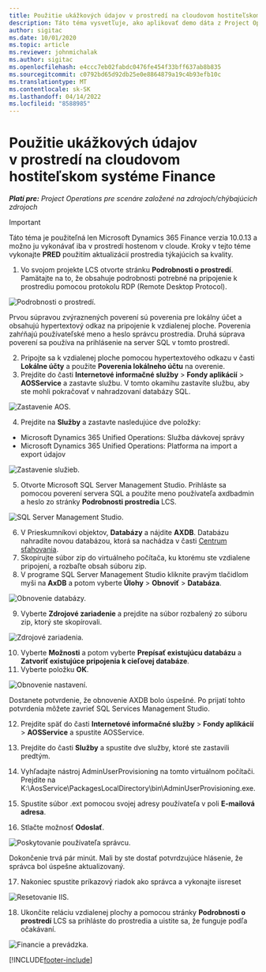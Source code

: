 ```yaml
---
title: Použitie ukážkových údajov v prostredí na cloudovom hostiteľskom systéme Finance
description: Táto téma vysvetľuje, ako aplikovať demo dáta z Project Operations na prostredie hostené v cloude Dynamics 365 Finance.
author: sigitac
ms.date: 10/01/2020
ms.topic: article
ms.reviewer: johnmichalak
ms.author: sigitac
ms.openlocfilehash: e4ccc7eb02fabdc0476fe454f33bff637ab8b835
ms.sourcegitcommit: c0792bd65d92db25e0e8864879a19c4b93efb10c
ms.translationtype: MT
ms.contentlocale: sk-SK
ms.lasthandoff: 04/14/2022
ms.locfileid: "8588985"
---
```

# <a name="apply-demo-data-to-a-finance-cloud-hosted-environment"></a>Použitie ukážkových údajov v prostredí na cloudovom hostiteľskom systéme Finance

_**Platí pre:** Project Operations pre scenáre založené na zdrojoch/chýbajúcich zdrojoch_

> [!IMPORTANT]
> Táto téma je použiteľná len Microsoft Dynamics 365 Finance verzia 10.0.13 a možno ju vykonávať iba v prostredí hostenom v cloude. Kroky v tejto téme vykonajte **PRED** použitím aktualizácií prostredia týkajúcich sa kvality.

1. Vo svojom projekte LCS otvorte stránku **Podrobnosti o prostredí**. Pamätajte na to, že obsahuje podrobnosti potrebné na pripojenie k prostrediu pomocou protokolu RDP (Remote Desktop Protocol).

![Podrobnosti o prostredí.](./media/1EnvironmentDetails.png)

Prvou súpravou zvýraznených poverení sú poverenia pre lokálny účet a obsahujú hypertextový odkaz na pripojenie k vzdialenej ploche. Poverenia zahŕňajú používateľské meno a heslo správcu prostredia. Druhá súprava poverení sa používa na prihlásenie na server SQL v tomto prostredí.

2. Pripojte sa k vzdialenej ploche pomocou hypertextového odkazu v časti **Lokálne účty** a použite **Poverenia lokálneho účtu** na overenie.
3. Prejdite do časti **Internetové informačné služby** > **Fondy aplikácií** > **AOSService** a zastavte službu. V tomto okamihu zastavíte službu, aby ste mohli pokračovať v nahradzovaní databázy SQL.

![Zastavenie AOS.](./media/2StopAOS.png)

4. Prejdite na **Služby** a zastavte nasledujúce dve položky:

- Microsoft Dynamics 365 Unified Operations: Služba dávkovej správy
- Microsoft Dynamics 365 Unified Operations: Platforma na import a export údajov

![Zastavenie služieb.](./media/3StopServices.png)

5. Otvorte Microsoft SQL Server Management Studio. Prihláste sa pomocou poverení servera SQL a použite meno používateľa axdbadmin a heslo zo stránky **Podrobnosti prostredia** LCS.

![SQL Server Management Studio.](./media/4SSMS.png)

6. V Prieskumníkovi objektov, **Databázy** a nájdite **AXDB**. Databázu nahradíte novou databázou, ktorá sa nachádza v časti [Centrum sťahovania](https://download.microsoft.com/download/1/a/3/1a314bd2-b082-4a87-abdc-1ba26c92b63d/ProjOpsDemoDataFOGARelease.zip). 
7. Skopírujte súbor zip do virtuálneho počítača, ku ktorému ste vzdialene pripojení, a rozbaľte obsah súboru zip.
8. V programe SQL Server Management Studio kliknite pravým tlačidlom myši na **AxDB** a potom vyberte **Úlohy** > **Obnoviť** > **Databáza**.

![Obnovenie databázy.](./media/5RestoreDatabase.png)

9. Vyberte **Zdrojové zariadenie** a prejdite na súbor rozbalený zo súboru zip, ktorý ste skopírovali.

![Zdrojové zariadenia.](./media/6SourceDevice.png)

10. Vyberte **Možnosti** a potom vyberte **Prepísať existujúcu databázu** a **Zatvoriť existujúce pripojenia k cieľovej databáze**. 
11. Vyberte položku **OK**.

![Obnovenie nastavení.](./media/7RestoreSetting.png)

Dostanete potvrdenie, že obnovenie AXDB bolo úspešné. Po prijatí tohto potvrdenia môžete zavrieť SQL Services Management Studio.

12. Prejdite späť do časti **Internetové informačné služby** > **Fondy aplikácií** > **AOSService** a spustite AOSService.
13. Prejdite do časti **Služby** a spustite dve služby, ktoré ste zastavili predtým.

14. Vyhľadajte nástroj AdminUserProvisioning na tomto virtuálnom počítači. Prejdite na K:\AosService\PackagesLocalDirectory\bin\AdminUserProvisioning.exe.
15. Spustite súbor .ext pomocou svojej adresy používateľa v poli **E-mailová adresa**. 
16. Stlačte možnosť **Odoslať**.

![Poskytovanie používateľa správcu.](./media/8AdminUserProvisioning.png)

Dokončenie trvá pár minút. Mali by ste dostať potvrdzujúce hlásenie, že správca bol úspešne aktualizovaný.

17. Nakoniec spustite príkazový riadok ako správca a vykonajte iisreset

![Resetovanie IIS.](./media/9IISReset.png)

18. Ukončite reláciu vzdialenej plochy a pomocou stránky **Podrobnosti o prostredí** LCS sa prihláste do prostredia a uistite sa, že funguje podľa očakávaní.

![Financie a prevádzka.](./media/10FinanceAndOperations.png)


[!INCLUDE[footer-include](../includes/footer-banner.md)]
